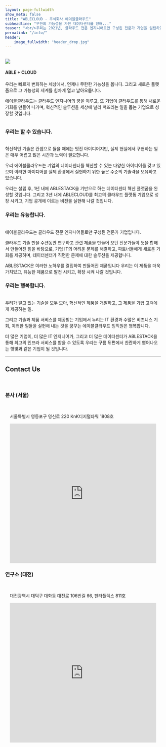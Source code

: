 ```yaml
---
layout: page-fullwidth
show_meta: false
title: "ABLECLOUD - 주식회사 에이블클라우드"
subheadline: "무한의 가능성을 가진 데이터센터를 향해..."
teaser: "<br/>우리는 2021년, 클라우드 전문 엔지니어로만 구성된 전문가 기업을 설립하였습니다. 그리고 기업에 혁신적인 클라우드 환경을 구성할 수 있는 플랫폼인 ABLESTACK을 개발하였습니다. ABLESTACK을 기반으로 우리는 기업을 위한 통합 데이터센터 플랫폼 기업으로써 고객에게 끊임없이 혁신을 위한 도구를 제공할 것입니다."
permalink: "/info/"
header:
    image_fullwidth: "header_drop.jpg"
---
```

<br/>
<div class="row">
  <div class="medium-3 column">
    <img src="/images/ablecloud-info-dream.png">
  </div>
  <div class="medium-9 column">
    <p>
      <h4>ABLE + CLOUD</h4>
    </p>
    <p>
      우리는 빠르게 변화하는 세상에서, 언제나 무한한 가능성을 봅니다. 그리고 새로운 플랫폼으로 그 가능성의 세계를 힘차게 열고 날아오릅니다.
    </p>
    <p>
      에이블클라우드는 클라우드 엔지니어의 꿈을 이루고, 또 기업이 클라우드를 통해 새로운 기회를 만들어 나가며, 혁신적인 솔루션을 세상에 널리 퍼뜨리는 일을 돕는 기업으로 성장할 것입니다.
    </p>
  </div>
</div>

### 우리는 할 수 있습니다.
<br/>
혁신적인 기술은 컨셉으로 들을 때에는 멋진 아이디어지만, 실제 현실에서 구현하는 일은 매우 어렵고 많은 시간과 노력이 필요합니다. 

우리 에이블클라우드는 기업의 데이터센터를 혁신할 수 있는 다양한 아이디어를 갖고 있으며 이러한 아이디어를 실제 환경에서 실현하기 위한 높은 수준의 기술력을 보유하고 있습니다.

우리는 설립 후, 1년 내에 ABLESTACK을 기반으로 하는 데이터센터 혁신 플랫폼을 완성할 것입니다. 그리고 3년 내에 ABLECLOUD를 최고의 클라우드 플랫폼 기업으로 성장 시키고, 기업 공개에 이르는 비전을 실현해 나갈 것입니다. 

### 우리는 유능합니다.
<br/>
에이블클라우드는 클라우드 전문 엔지니어들로만 구성된 전문가 기업입니다. 

클라우드 기술 만을 수년동안 연구하고 관련 제품을 만들어 오던 전문가들이 뜻을 합해서 만들어진 힘을 바탕으로, 기업 IT의 어려운 문제를 해결하고, 파트너들에게 새로운 기회를 제공하며, 데이터센터가 직면한 문제에 대한 솔루션을 제공합니다. 

ABLESTACK은 이러한 노하우를 결집하여 만들어진 제품입니다 우리는 이 제품을 더욱 가치있고, 유능한 제품으로 발전 시키고, 확장 시켜 나갈 것입니다. 

### 우리는 행복합니다.
<br/>
우리가 알고 있는 기술을 모두 모아, 혁신적인 제품을 개발하고, 그 제품을 기업 고객에게 제공하는 일.

그리고 기술과 제품 서비스를 제공받는 기업에서 누리는 IT 환경과 수많은 비즈니스 기회, 이러한 일들을 실현해 내는 것을 꿈꾸는 에이블클라우드 임직원은 행복합니다. 

더 많은 기업이, 더 많은 IT 엔지니어가, 그리고 더 많은 데이터센터가 ABLESTACK을 통해 최고의 인프라 서비스를 받을 수 있도록 우리는 구름 뒤편에서 찬란하게 뻗어나오는 햇빛과 같은 기업이 될 것입니다. 

* * *
## Contact Us

<br/>

### 본사 (서울)

<br/>
<div class="row" style="padding: 0 15px">
   <p>
     서울특별시 영등포구 영신로 220 KnK디지털타워 1808호
   </p>
</div>

<div class="row" style="padding: 0 15px">
    <iframe src="https://www.google.com/maps/embed?pb=!1m18!1m12!1m3!1d3164.2096916923224!2d126.90211031572574!3d37.52655397980536!2m3!1f0!2f0!3f0!3m2!1i1024!2i768!4f13.1!3m3!1m2!1s0x357c9ee718caa21b%3A0xdfc527ea21868c62!2za25r65SU7KeA7YS47YOA7JuM!5e0!3m2!1sko!2skr!4v1622532634559!5m2!1sko!2skr" width="100%" height="450" style="border:0;" allowfullscreen="" loading="lazy"></iframe>
</div>

### 연구소 (대전)

<br/>
<div class="row" style="padding: 0 15px">
   <p>
     대전광역시 대덕구 대화동 대전로 106번길 66, 펜타플렉스 811호
   </p>
</div>

<div class="row" style="padding: 0 15px">
    <iframe src="https://www.google.com/maps/embed?pb=!1m18!1m12!1m3!1d2315.4009584889704!2d127.40639565224926!3d36.36934814829425!2m3!1f0!2f0!3f0!3m2!1i1024!2i768!4f13.1!3m3!1m2!1s0x356549a333e5ddc7%3A0xe9799a1f8acbccbd!2z64yA7KCEIO2OnO2DgO2UjOugieyKpA!5e0!3m2!1sko!2skr!4v1622533087470!5m2!1sko!2skr" width="100%" height="450" style="border:0;" allowfullscreen="" loading="lazy"></iframe>
</div>
